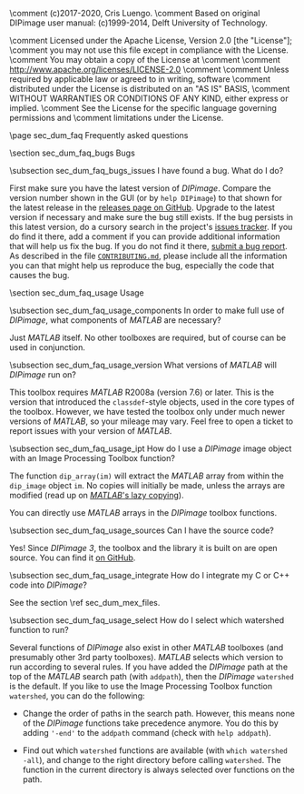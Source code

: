 \comment (c)2017-2020, Cris Luengo.
\comment Based on original DIPimage user manual: (c)1999-2014, Delft University of Technology.

\comment Licensed under the Apache License, Version 2.0 [the "License"];
\comment you may not use this file except in compliance with the License.
\comment You may obtain a copy of the License at
\comment
\comment    http://www.apache.org/licenses/LICENSE-2.0
\comment
\comment Unless required by applicable law or agreed to in writing, software
\comment distributed under the License is distributed on an "AS IS" BASIS,
\comment WITHOUT WARRANTIES OR CONDITIONS OF ANY KIND, either express or implied.
\comment See the License for the specific language governing permissions and
\comment limitations under the License.


\page sec_dum_faq Frequently asked questions


\section sec_dum_faq_bugs Bugs


\subsection sec_dum_faq_bugs_issues I have found a bug. What do I do?

First make sure you have the latest version of *DIPimage*. Compare the version number shown in the GUI (or by `help DIPimage`)
to that shown for the latest release in the [releases page on GitHub](https://github.com/DIPlib/diplib/releases).
Upgrade to the latest version if necessary and make sure the bug still exists. If the bug persists in this latest version,
do a cursory search in the project's [issues tracker](https://github.com/DIPlib/diplib/issues). If you do find it there,
add a comment if you can provide additional information that will help us fix the bug. If you do not find it there,
[submit a bug report](https://github.com/DIPlib/diplib/issues/new?template=bug_report.md).
As described in the file [`CONTRIBUTING.md`](https://github.com/DIPlib/diplib/blob/master/CONTRIBUTING.md), please include
all the information you can that might help us reproduce the bug, especially the code that causes the bug. 


\section sec_dum_faq_usage Usage


\subsection sec_dum_faq_usage_components In order to make full use of *DIPimage*, what components of *MATLAB* are necessary?

Just *MATLAB* itself. No other toolboxes are required, but of course can be used in conjunction.


\subsection sec_dum_faq_usage_version What versions of *MATLAB* will *DIPimage* run on?

This toolbox requires *MATLAB* R2008a (version 7.6) or later. This is the version that introduced the
`classdef`-style objects, used in the core types of the toolbox. However, we have tested the toolbox only
under much newer versions of *MATLAB*, so your mileage may vary. Feel free to open a ticket to report issues
with your version of *MATLAB*.


\subsection sec_dum_faq_usage_ipt How do I use a *DIPimage* image object with an Image Processing Toolbox function?

The function `dip_array(im)` will extract the *MATLAB* array from within the `dip_image` object `im`. No copies will
initially be made, unless the arrays are modified (read up on
[*MATLAB*'s lazy copying](https://www.mathworks.com/help/matlab/matlab_prog/avoid-unnecessary-copies-of-data.html#mw_7a918b58-da37-494b-8af7-d638fb16217e)).

You can directly use *MATLAB* arrays in the *DIPimage* toolbox functions.


\subsection sec_dum_faq_usage_sources Can I have the source code?

Yes! Since *DIPimage 3*, the toolbox and the library it is built on are open source. You can find it
[on GitHub](https://github.com/DIPlib/diplib/).


\subsection sec_dum_faq_usage_integrate How do I integrate my C or C++ code into *DIPimage*?

See the section \ref sec_dum_mex_files.


\subsection sec_dum_faq_usage_select How do I select which watershed function to run?

Several functions of *DIPimage* also exist in other *MATLAB* toolboxes (and presumably other 3rd party toolboxes).
*MATLAB* selects which version to run according to several rules. If you have added the *DIPimage* path at the top
of the *MATLAB* search path (with `addpath`), then the *DIPimage* `watershed` is the default.
If you like to use the Image Processing Toolbox function `watershed`, you can do the following:

- Change the order of paths in the search path. However, this means none of the *DIPimage* functions take
  precedence anymore. You do this by adding `'-end'` to the `addpath` command (check with `help addpath`).

- Find out which `watershed` functions are available (with `which watershed -all`), and change to the right
directory before calling `watershed`. The function in the current directory is always selected over functions
on the path.
